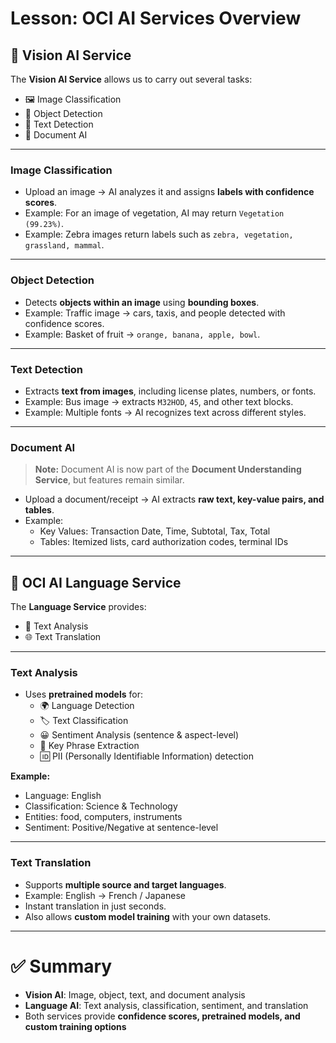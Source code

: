 # Lesson: OCI AI Services Overview

## 🔹 Vision AI Service

The **Vision AI Service** allows us to carry out several tasks:  
- 🖼️ Image Classification  
- 🎯 Object Detection  
- 🔡 Text Detection  
- 📄 Document AI  

---

### Image Classification
- Upload an image → AI analyzes it and assigns **labels with confidence scores**.  
- Example: For an image of vegetation, AI may return `Vegetation (99.23%)`.  
- Example: Zebra images return labels such as `zebra, vegetation, grassland, mammal`.

---

### Object Detection
- Detects **objects within an image** using **bounding boxes**.  
- Example: Traffic image → cars, taxis, and people detected with confidence scores.  
- Example: Basket of fruit → `orange, banana, apple, bowl`.

---

### Text Detection
- Extracts **text from images**, including license plates, numbers, or fonts.  
- Example: Bus image → extracts `M32HOD`, `45`, and other text blocks.  
- Example: Multiple fonts → AI recognizes text across different styles.

---

### Document AI
> **Note:** Document AI is now part of the **Document Understanding Service**, but features remain similar.

- Upload a document/receipt → AI extracts **raw text, key-value pairs, and tables**.  
- Example:  
  - Key Values: Transaction Date, Time, Subtotal, Tax, Total  
  - Tables: Itemized lists, card authorization codes, terminal IDs  

---

## 🔹 OCI AI Language Service

The **Language Service** provides:  
- 📝 Text Analysis  
- 🌐 Text Translation  

---

### Text Analysis
- Uses **pretrained models** for:  
  - 🌍 Language Detection  
  - 🏷️ Text Classification  
  - 😀 Sentiment Analysis (sentence & aspect-level)  
  - 🔑 Key Phrase Extraction  
  - 🆔 PII (Personally Identifiable Information) detection  

**Example:**  
- Language: English  
- Classification: Science & Technology  
- Entities: food, computers, instruments  
- Sentiment: Positive/Negative at sentence-level  

---

### Text Translation
- Supports **multiple source and target languages**.  
- Example: English → French / Japanese  
- Instant translation in just seconds.  
- Also allows **custom model training** with your own datasets.  

---

# ✅ Summary
- **Vision AI**: Image, object, text, and document analysis  
- **Language AI**: Text analysis, classification, sentiment, and translation  
- Both services provide **confidence scores, pretrained models, and custom training options**
